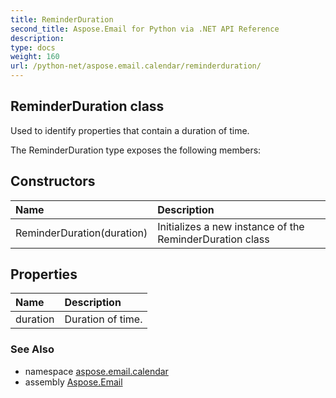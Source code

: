 ```yaml
---
title: ReminderDuration
second_title: Aspose.Email for Python via .NET API Reference
description: 
type: docs
weight: 160
url: /python-net/aspose.email.calendar/reminderduration/
---
```


## ReminderDuration class

Used to identify properties that contain a duration of time.

The ReminderDuration type exposes the following members:
## Constructors
| Name | Description |
| :- | :- |
|ReminderDuration(duration)|Initializes a new instance of the ReminderDuration class|
## Properties
| Name | Description |
| :- | :- |
|duration|Duration of time.|

### See Also

* namespace [aspose.email.calendar](/email/python-net/aspose.email.calendar/)
* assembly [Aspose.Email](/email/python-net/)

